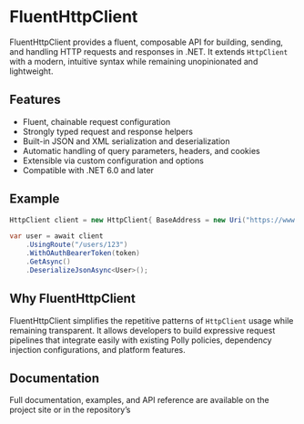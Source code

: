 # FluentHttpClient

FluentHttpClient provides a fluent, composable API for building, sending, and handling HTTP requests and responses in .NET. It extends `HttpClient` with a modern, intuitive syntax while remaining unopinionated and lightweight.

## Features

* Fluent, chainable request configuration
* Strongly typed request and response helpers
* Built-in JSON and XML serialization and deserialization
* Automatic handling of query parameters, headers, and cookies
* Extensible via custom configuration and options
* Compatible with .NET 6.0 and later

## Example

```csharp
HttpClient client = new HttpClient{ BaseAddress = new Uri("https://www.example.com") };

var user = await client
    .UsingRoute("/users/123")
    .WithOAuthBearerToken(token)
    .GetAsync()
    .DeserializeJsonAsync<User>();
```

## Why FluentHttpClient

FluentHttpClient simplifies the repetitive patterns of `HttpClient` usage while remaining transparent.
It allows developers to build expressive request pipelines that integrate easily with existing Polly policies, dependency injection configurations, and platform features.

## Documentation

Full documentation, examples, and API reference are available on the project site or in the repository’s
